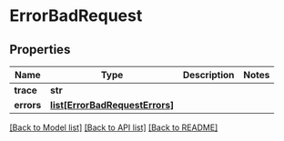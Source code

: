# ErrorBadRequest

## Properties
Name | Type | Description | Notes
------------ | ------------- | ------------- | -------------
**trace** | **str** |  | 
**errors** | [**list[ErrorBadRequestErrors]**](ErrorBadRequestErrors.md) |  | 

[[Back to Model list]](../README.md#documentation-for-models) [[Back to API list]](../README.md#documentation-for-api-endpoints) [[Back to README]](../README.md)


